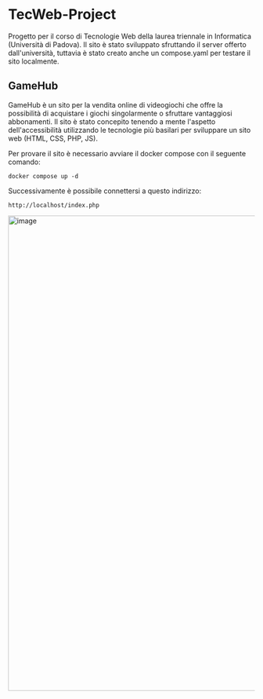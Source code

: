 # TecWeb-Project
Progetto per il corso di Tecnologie Web della laurea triennale in Informatica (Università di Padova). Il sito è stato sviluppato sfruttando il server offerto dall'università, tuttavia è stato creato anche un compose.yaml per testare il sito localmente.

## GameHub
GameHub è un sito per la vendita online di videogiochi che offre la possibilità di acquistare i giochi singolarmente o sfruttare vantaggiosi abbonamenti. Il sito è stato concepito tenendo a mente l'aspetto dell'accessibilità utilizzando le tecnologie più basilari per sviluppare un sito web (HTML, CSS, PHP, JS).

Per provare il sito è necessario avviare il docker compose con il seguente comando:
```
docker compose up -d
```
Successivamente è possibile connettersi a questo indirizzo:
```
http://localhost/index.php
```
<img width="1901" height="968" alt="image" src="https://github.com/user-attachments/assets/91a562bc-f03f-4b38-9703-3215e6b39976" />

